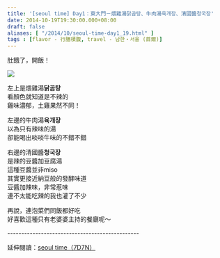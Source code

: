 ```yaml
---
title: '[seoul time] Day1：東大門－煨雞湯닭곰탕、牛肉湯육개장、清國醬청국장'
date: 2014-10-19T19:30:00.000+08:00
draft: false
aliases: [ "/2014/10/seoul-time-day1_19.html" ]
tags : [flavor - 行膳積腹, travel - 남한・서울 (首爾)]
---
```


肚餓了，開飯！  

[![](https://1.bp.blogspot.com/-9X2U5PgBXFw/XE1jMHjncnI/AAAAAAAAHIc/RV4hjjfl5SAFmqKk-pYXTB7SFLUc8sI7wCLcBGAs/s640/15377002059_9b4e5e63e9_z.jpg)](https://1.bp.blogspot.com/-9X2U5PgBXFw/XE1jMHjncnI/AAAAAAAAHIc/RV4hjjfl5SAFmqKk-pYXTB7SFLUc8sI7wCLcBGAs/s1600/15377002059_9b4e5e63e9_z.jpg)

左上是煨雞湯**닭곰탕**  
看顏色就知道是不辣的  
雞味濃郁，土雞果然不同！  
  
左邊的牛肉湯**육개장**  
以為只有辣味的湯  
卻能喝出啖啖牛味的不錯不錯  
  
右邊的清國醬**청국장**  
是辣的豆醬加豆腐湯  
這種豆醬並非miso  
其實更接近納豆般的發酵味道  
豆醬加辣味，非常惹味  
連不太能吃辣的我也灌了不少  
  
再說，連泡菜們同飯都好吃  
好喜歡這種只有老婆婆主持的餐廳呢～  
  
\-----------------------------------------------  
  
延伸閱讀：[seoul time（7D7N）](http://www.hidie.net/2014/11/seoul-time7d7n.html)